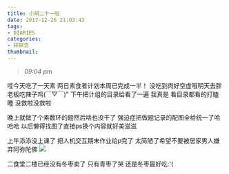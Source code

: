 ```yaml
---
title: 小胡二十一啦
date: 2017-12-26 21:03:43
tags: 
- DIARIES
categories: 
- 碎碎念
thumbnail:
---
```

>*09:04 pm*

哇今天吃了一天素
两日素食者计划本周已完成一半！
没吃到肉好空虚哦明天去胖老板吃辣子鸡(￣▽￣)"
下午把计组的目录给看了一遍
我真是 看目录都看的打瞌睡
没救啦没救啦
<!--more-->
晚上就做了个素数环的题然后啥也没干了
强迫症把做题记录的配图全给统一了哈哈哈
以后懒得找图了直接ps换个内容就好美滋滋

上午添添没上课了
把人机交互期末作业给p完了
太简陋了希望不要被居家男人嫌弃阿弥陀佛
![](https://ws1.sinaimg.cn/large/0068SXX6ly1fnvik047mwj31ww2n517f.jpg)

二食堂二楼已经没有冬枣卖了
只有青枣了哭
还是冬枣最好吃:'(




